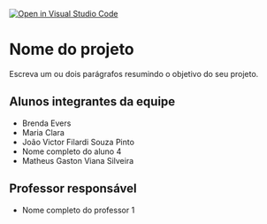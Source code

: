 [![Open in Visual Studio Code](https://classroom.github.com/assets/open-in-vscode-2e0aaae1b6195c2367325f4f02e2d04e9abb55f0b24a779b69b11b9e10269abc.svg)](https://classroom.github.com/online_ide?assignment_repo_id=15826042&assignment_repo_type=AssignmentRepo)
# Nome do projeto
Escreva um ou dois parágrafos resumindo o objetivo do seu projeto.

## Alunos integrantes da equipe

* Brenda Evers
* Maria Clara
* João Victor Filardi Souza Pinto
* Nome completo do aluno 4
* Matheus Gaston Viana Silveira


## Professor responsável 

* Nome completo do professor 1


